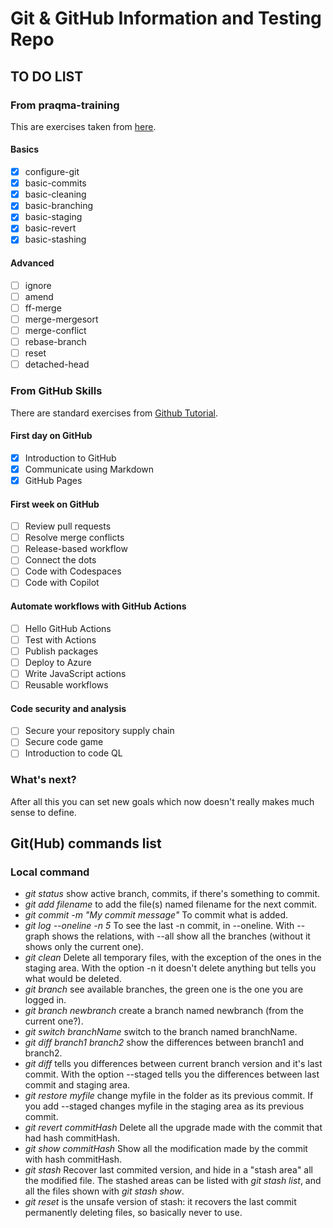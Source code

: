 # Git & GitHub Information and Testing Repo

## TO DO LIST
### From praqma-training
This are exercises taken from [here](https://github.com/praqma-training/git-katas.git).
#### Basics
- [x] configure-git
- [x] basic-commits
- [x] basic-cleaning
- [x] basic-branching
- [x] basic-staging
- [x] basic-revert
- [x] basic-stashing
#### Advanced
- [ ] ignore
- [ ] amend
- [ ] ff-merge
- [ ] merge-mergesort
- [ ] merge-conflict
- [ ] rebase-branch
- [ ] reset
- [ ] detached-head
### From GitHub Skills
There are standard exercises from [Github Tutorial](https://skills.github.com/).
#### First day on GitHub
- [x] Introduction to GitHub
- [x] Communicate using Markdown
- [x] GitHub Pages
#### First week on GitHub
- [ ] Review pull requests
- [ ] Resolve merge conflicts
- [ ] Release-based workflow
- [ ] Connect the dots
- [ ] Code with Codespaces
- [ ] Code with Copilot
#### Automate workflows with GitHub Actions
- [ ] Hello GitHub Actions
- [ ] Test with Actions
- [ ] Publish packages
- [ ] Deploy to Azure
- [ ] Write JavaScript actions
- [ ] Reusable workflows
#### Code security and analysis
- [ ] Secure your repository supply chain
- [ ] Secure code game
- [ ] Introduction to code QL
### What's next?
After all this you can set new goals which now doesn't really makes much sense to define.


## Git(Hub) commands list

### Local command
- *git status* show active branch, commits, if there's something to commit.
- *git add filename* to add the file(s) named filename for the next commit.
- *git commit -m "My commit message"* To commit what is added.
- *git log --oneline -n 5* To see the last -n commit, in --oneline. With --graph shows the relations, with --all show all the branches (without it shows only the current one).
- *git clean* Delete all temporary files, with the exception of the ones in the staging area. With the option -n it doesn't delete anything but tells you what would be deleted.
- *git branch* see available branches, the green one is the one you are logged in.
- *git branch newbranch* create a branch named newbranch (from the current one?).
- *git switch branchName* switch to the branch named branchName.
- *git diff branch1 branch2* show the differences between branch1 and branch2.
- *git diff* tells you differences between current branch version and it's last commit. With the option --staged tells you the differences between last commit and staging area.
- *git restore myfile* change myfile in the folder as its previous commit. If you add --staged changes myfile in the staging area as its previous commit.
- *git revert commitHash* Delete all the upgrade made with the commit that had hash commitHash.
- *git show commitHash* Show all the modification made by the commit with hash commitHash.
- *git stash* Recover last commited version, and hide in a "stash area" all the modified file. The stashed areas can be listed with *git stash list*, and all the files shown with *git stash show*.
- *git reset* is the unsafe version of stash: it recovers the last commit permanently deleting files, so basically never to use.